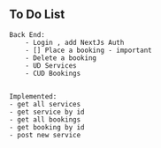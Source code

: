 ## To Do List

    Back End:
        - Login , add NextJs Auth
        - [] Place a booking - important
        - Delete a booking
        - UD Services
        - CUD Bookings


    Implemented:
    - get all services
    - get service by id
    - get all bookings
    - get booking by id
    - post new service
